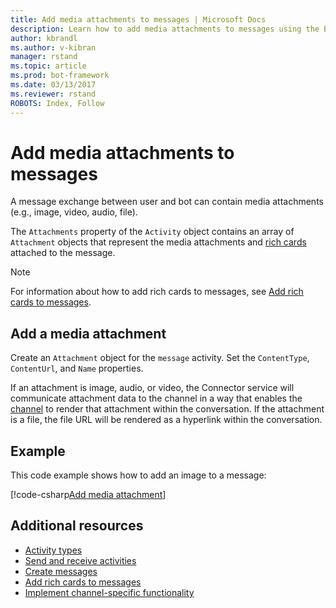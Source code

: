 ```yaml
---
title: Add media attachments to messages | Microsoft Docs
description: Learn how to add media attachments to messages using the Bot Builder SDK for .NET.
author: kbrandl
ms.author: v-kibran
manager: rstand
ms.topic: article
ms.prod: bot-framework
ms.date: 03/13/2017
ms.reviewer: rstand
ROBOTS: Index, Follow
---
```


# Add media attachments to messages

A message exchange between user and bot can contain media attachments (e.g., image, video, audio, file).

The `Attachments` property of the `Activity` object contains an array of `Attachment` objects
that represent the media attachments and [rich cards](~/dotnet/add-rich-card-attachments.md) attached to the message.

> [!NOTE]
> For information about how to add rich cards to messages, see
> [Add rich cards to messages](~/dotnet/add-rich-card-attachments.md).

## Add a media attachment  
Create an `Attachment` object for the `message` activity.
Set the `ContentType`, `ContentUrl`, and `Name` properties.

If an attachment is image, audio, or video, the Connector service will communicate attachment data to the channel in a way that enables the [channel](~/dotnet/channeldata.md) to render that attachment within the conversation.
If the attachment is a file, the file URL will be rendered as a hyperlink within the conversation.

## Example
This code example shows how to add an image to a message:

[!code-csharp[Add media attachment](~/includes/code/dotnet-add-attachments.cs#addMediaAttachment)]

## Additional resources

- [Activity types](~/dotnet/activities.md)
- [Send and receive activities](~/dotnet/connector.md)
- [Create messages](~/dotnet/create-messages.md)
- [Add rich cards to messages](~/dotnet/add-rich-card-attachments.md)
- [Implement channel-specific functionality](~/dotnet/channeldata.md)
